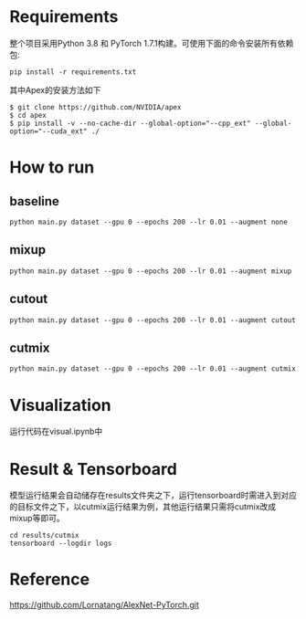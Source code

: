 # Requirements

整个项目采用Python 3.8 和 PyTorch 1.7.1构建。可使用下面的命令安装所有依赖包:

```
pip install -r requirements.txt
```
其中Apex的安装方法如下
```
$ git clone https://github.com/NVIDIA/apex
$ cd apex
$ pip install -v --no-cache-dir --global-option="--cpp_ext" --global-option="--cuda_ext" ./
```

# How to run
## baseline
```
python main.py dataset --gpu 0 --epochs 200 --lr 0.01 --augment none
```
## mixup
```
python main.py dataset --gpu 0 --epochs 200 --lr 0.01 --augment mixup
```
## cutout
```
python main.py dataset --gpu 0 --epochs 200 --lr 0.01 --augment cutout
```
## cutmix
```
python main.py dataset --gpu 0 --epochs 200 --lr 0.01 --augment cutmix
```
# Visualization
运行代码在visual.ipynb中

# Result & Tensorboard
模型运行结果会自动储存在results文件夹之下，运行tensorboard时需进入到对应的目标文件之下，以cutmix运行结果为例，其他运行结果只需将cutmix改成mixup等即可。
```
cd results/cutmix
tensorboard --logdir logs
```

# Reference
https://github.com/Lornatang/AlexNet-PyTorch.git



